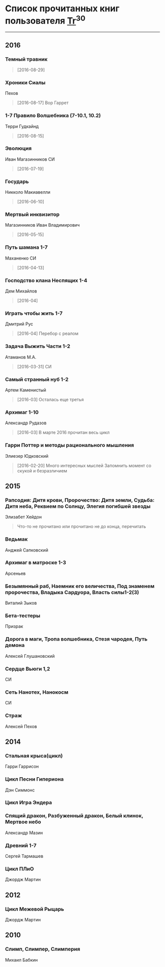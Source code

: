 # Список прочитанных книг пользователя [Tr](http://vk.com/gmg1991)<sup>30</sup>
---

## 2016

### Темный травник
> [2016-08-29] 


### Хроники Сиалы
Пехов
> [2016-08-17] Вор Гаррет


### 1-7 Правило Волшебника (7-10.1, 10.2)
Терри Гудкайнд
> [2016-08-15] 


### Эволюция
Иван Магазинников СИ
> [2016-07-19] 


### Государь
Никколо Макиавелли
> [2016-06-10] 


### Мертвый инквизитор
Магазинников Иван Владимирович
> [2016-05-15] 


### Путь шамана 1-7
Маханенко СИ
> [2016-04-13] 


### Господство клана Неспящих 1-4
Дем Михайлов
> [2016-04] 


### Играть чтобы жить 1-7
Дмитрий Рус
> [2016-04] Перебор с реалом


### Задача Выжить Части 1-2
Атаманов М.А.
> [2016-03-31] СИ


### Самый странный нуб 1-2
Артем Каменистый
> [2016-03] Осталась еще третья


### Архимаг 1-10
Александр Рудазов
> [2016-03] В марте 2016 прочитан весь цикл


### Гарри Поттер и методы рационального мышления
Элиезер Юдковский
> [2016-02-20] Много интересных мыслей
> Запомнить момент со скукой и безразличием



## 2015

### Рапсодия: Дитя крови, Пророчество: Дитя земли, Судьба: Дитя неба, Реквием по Солнцу, Элегия погибшей звезды
Элизабет Хейдон
> Что-то не прочитано или прочитано не до конца, перечитать


### Ведьмак
Анджей Сапковский


### Архимаг в матроске 1-3
Арсеньев


### Безымянный раб, Наемник его величества, Под знаменем пророчества, Владыка Сардуора, Власть силы1-2(3)
Виталий Зыков


### Бета-тестеры
Призрак


### Дорога в маги, Тропа волшебника, Стезя чародея, Путь демона
Алексей Глушановский


### Сердце Вьюги 1,2
СИ


### Сеть Нанотех, Нанокосм
СИ


### Страж
Алексей Пехов



## 2014

### Стальная крыса(цикл)
Гарри Гаррисон


### Цикл Песни Гипериона
Дэн Симмонс


### Цикл Игра Эндера


### Спящий дракон, Разбуженный дракон, Белый клинок, Мертвое небо
Александр Мазин


### Древний 1-7
Сергей Тармашев


### Цикл ПЛиО
Джордж Мартин



## 2012

### Цикл Межевой Рыцарь
Джордж Мартин



## 2010

### Слимп, Слимпер, Слимперия
Михаил Бабкин



